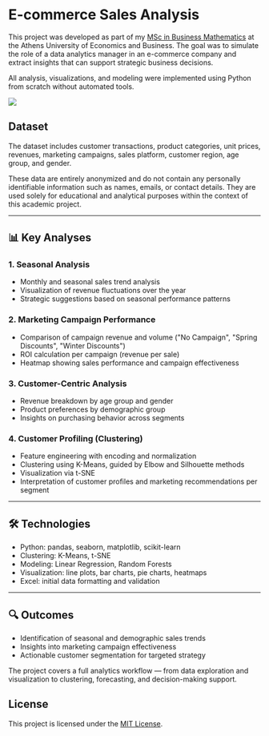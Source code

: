 # E-commerce Sales Analysis

This project was developed as part of my [MSc in Business Mathematics](https://map.aueb.gr/) at the Athens University of Economics and Business. 
The goal was to simulate the role of a data analytics manager in an e-commerce company and extract insights that can support strategic business decisions.

All analysis, visualizations, and modeling were implemented using Python from scratch without automated tools.

 <img src="https://i.pinimg.com/originals/fc/71/63/fc71635c7f1b09ed30413f59bb749582.gif"/>

## Dataset
The dataset includes customer transactions, product categories, unit prices, revenues, marketing campaigns, sales platform, customer region, age group, and gender. 

These data are entirely anonymized and do not contain any personally identifiable information such as names, emails, or contact details. 
They are used solely for educational and analytical purposes within the context of this academic project.

---

## 📊 Key Analyses

### 1. Seasonal Analysis
- Monthly and seasonal sales trend analysis
- Visualization of revenue fluctuations over the year
- Strategic suggestions based on seasonal performance patterns

### 2. Marketing Campaign Performance
- Comparison of campaign revenue and volume ("No Campaign", "Spring Discounts", "Winter Discounts")
- ROI calculation per campaign (revenue per sale)
- Heatmap showing sales performance and campaign effectiveness

### 3. Customer-Centric Analysis
- Revenue breakdown by age group and gender
- Product preferences by demographic group
- Insights on purchasing behavior across segments

### 4. Customer Profiling (Clustering)
- Feature engineering with encoding and normalization
- Clustering using K-Means, guided by Elbow and Silhouette methods
- Visualization via t-SNE
- Interpretation of customer profiles and marketing recommendations per segment

---

## 🛠 Technologies
- Python: pandas, seaborn, matplotlib, scikit-learn
- Clustering: K-Means, t-SNE
- Modeling: Linear Regression, Random Forests
- Visualization: line plots, bar charts, pie charts, heatmaps
- Excel: initial data formatting and validation

---

## 🔍 Outcomes
- Identification of seasonal and demographic sales trends
- Insights into marketing campaign effectiveness
- Actionable customer segmentation for targeted strategy

The project covers a full analytics workflow — from data exploration and visualization to clustering, forecasting, and decision-making support.

## License

This project is licensed under the [MIT License](https://github.com/GeorgiaMath/ecommerce-sales-analysis/blob/main/LICENSE).
